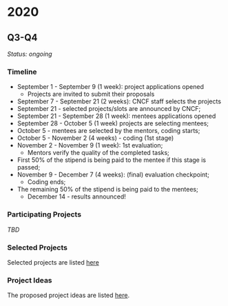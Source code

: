 2020
====

Q3-Q4
-----

*Status: ongoing*

### Timeline

-	September 1 - September 9 (1 week): project applications opened
	-	Projects are invited to submit their proposals
-	September 7 - September 21 (2 weeks): CNCF staff selects the projects
-	September 21 - selected projects/slots are announced by CNCF;
-	September 21 - September 28 (1 week): mentees applications opened
-	September 28 - October 5 (1 week) projects are selecting mentees;
-	October 5 - mentees are selected by the mentors, coding starts;
-	October 5 - November 2 (4 weeks) - coding (1st stage)
-	November 2 - November 9 (1 week): 1st evaluation;
	-	Mentors verify the quality of the completed tasks;
-	First 50% of the stipend is being paid to the mentee if this stage is passed;
-	November 9 - December 7 (4 weeks): (final) evaluation checkpoint;
	-	Coding ends;
-	The remaining 50% of the stipend is being paid to the mentees;
	-	December 14 - results announced!

### Participating Projects

*TBD*

### Selected Projects

Selected projects are listed [here](./selected_projects.md)

### Project Ideas

The proposed project ideas are listed [here](./project_ideas.md).
